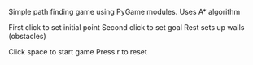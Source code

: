 Simple path finding game using PyGame modules.
Uses A* algorithm

First click to set initial point
Second click to set goal
Rest sets up walls (obstacles)

Click space to start game
Press r to reset
